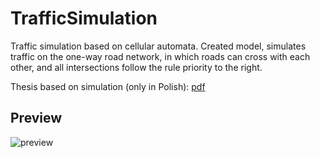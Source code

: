TrafficSimulation
=============
Traffic simulation based on cellular automata. Created model, simulates traffic on the one-way road network, in which roads
can cross with each other, and all intersections follow the rule priority to the right.

Thesis based on simulation (only in Polish): [pdf](Thesis.pdf)

Preview
-------
![preview](preview.gif)
